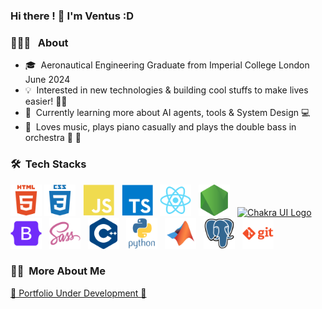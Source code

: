 ### Hi there ! 👋 I'm Ventus :D 

### 👨🏻‍💻 &nbsp; About 

- 🎓 &nbsp;Aeronautical Engineering Graduate from Imperial College London June 2024
- 💡 &nbsp;Interested in new technologies & building cool stuffs to make lives easier!  👨‍💻
- 🌱 &nbsp;Currently learning more about AI agents, tools & System Design 💻
- 🎵 &nbsp;Loves music, plays piano casually and plays the double bass in orchestra 🎹 🎻 

### 🛠 &nbsp;Tech Stacks

<img src="https://github.com/devicons/devicon/blob/master/icons/html5/html5-plain-wordmark.svg" alt="HTML logo" width="50px" height="50px" /> <img src="https://github.com/devicons/devicon/blob/master/icons/css3/css3-plain-wordmark.svg" alt="CSS logo" width="50px" height="50px" />&nbsp;&nbsp;
<img src="https://github.com/devicons/devicon/blob/master/icons/javascript/javascript-plain.svg" alt="JavaScript logo" width="50px" height="50px" />&nbsp;&nbsp;
<img src="https://github.com/devicons/devicon/blob/master/icons/typescript/typescript-plain.svg" alt="TypeScript logo" width="50px" height="50px" />&nbsp;&nbsp;
<img src="https://github.com/devicons/devicon/blob/master/icons/react/react-original.svg" alt="React logo" width="50px" height="50px" />&nbsp;&nbsp;
<img src="https://github.com/devicons/devicon/blob/master/icons/nodejs/nodejs-original.svg" alt="NodeJS logo" width="50px" height="50px" />&nbsp;&nbsp;
[<img src="https://bestofjs.org/logos/chakra-ui.dark.svg" alt="Chakra UI Logo" width="50px" height="50px" />](https://chakra-ui.com/)&nbsp;&nbsp;
<img src="https://github.com/devicons/devicon/blob/master/icons/bootstrap/bootstrap-plain.svg" alt="Bootstrap logo" width="50px" height="50px" />&nbsp;&nbsp;
<img src="https://github.com/devicons/devicon/blob/master/icons/sass/sass-original.svg" alt="Sass logo" width="50px" height="50px" />&nbsp;&nbsp;
<img src="https://github.com/devicons/devicon/blob/master/icons/cplusplus/cplusplus-plain.svg" alt="C++ logo" width="50px" height="50px" />&nbsp;&nbsp;
<img src="https://github.com/devicons/devicon/blob/master/icons/python/python-original-wordmark.svg" alt="Git logo" width="50px" height="50px" />&nbsp;&nbsp;
<img src="https://github.com/devicons/devicon/blob/master/icons/matlab/matlab-original.svg" alt="MATLAB logo" width="50px" height="50px" />&nbsp;&nbsp;
<img src="https://github.com/devicons/devicon/blob/master/icons/postgresql/postgresql-original.svg" alt="Postgres logo" width="50px" height="50px" />&nbsp;&nbsp;
<img src="https://github.com/devicons/devicon/blob/master/icons/git/git-plain-wordmark.svg" alt="Git logo" width="50px" height="50px" />&nbsp;&nbsp;



### 🤝🏻 &nbsp;More About Me
[💂 Portfolio Under Development 💂](https://ventus-portfolio.netlify.app/)

<!--
**VentusTWY/VentusTWY** is a ✨ _special_ ✨ repository because its `README.md` (this file) appears on your GitHub profile.

Here are some ideas to get you started:

- 🔭 I’m currently working on ...
- 🌱 I’m currently learning ...
- 👯 I’m looking to collaborate on ...
- 🤔 I’m looking for help with ...
- 💬 Ask me about ...
- 📫 How to reach me: ...
- 😄 Pronouns: ...
- ⚡ Fun fact: ...
-->

